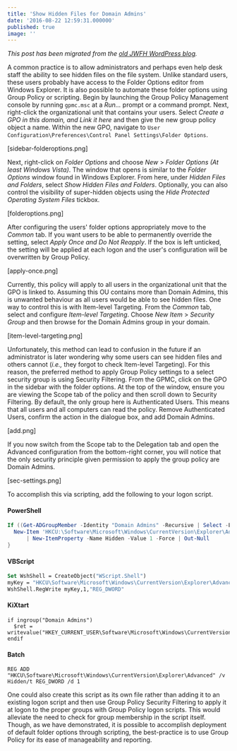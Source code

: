 ```yaml
---
title: 'Show Hidden Files for Domain Admins'
date: '2016-08-22 12:59:31.000000'
published: true
image: ''
---
```


_This post has been migrated from the [old JWFH WordPress blog](https://github.com/jwfh/homepage#about)._

A common practice is to allow administrators and perhaps even help desk staff the ability to see hidden files on the file system. Unlike standard users, these users probably have access to the Folder Options editor from Windows Explorer. It is also possible to automate these folder options using Group Policy or scripting. Begin by launching the Group Policy Management console by running `gpmc.msc` at a _Run..._ prompt or a command prompt. Next, right-click the organizational unit that contains your users. Select _Create a GPO in this domain, and Link it here_ and then give the new group policy object a name. Within the new GPO, navigate to `User Configuration\Preferences\Control Panel Settings\Folder Options`.

[sidebar-folderoptions.png]

Next, right-click on _Folder Options_ and choose _New_ > _Folder Options (At least Windows Vista)_. The window that opens is similar to the _Folder Options_ window found in Windows Explorer. From here, under _Hidden Files and Folders_, select _Show Hidden Files and Folders_. Optionally, you can also control the visibility of super-hidden objects using the _Hide Protected Operating System Files_ tickbox.

[folderoptions.png]

After configuring the users' folder options appropriately move to the _Common_ tab. If you want users to be able to permanently override the setting, select _Apply Once and Do Not Reapply_. If the box is left unticked, the setting will be applied at each logon and the user's configuration will be overwritten by Group Policy.

[apply-once.png]

Currently, this policy will apply to all users in the organizational unit that the GPO is linked to. Assuming this OU contains more than Domain Admins, this is unwanted behaviour as all users would be able to see hidden files. One way to control this is with Item-level Targeting. From the _Common_ tab, select and configure _Item-level Targeting_. Choose _New Item_ > _Security Group_ and then browse for the Domain Admins group in your domain.

[item-level-targeting.png]

Unfortunately, this method can lead to confusion in the future if an administrator is later wondering why some users can see hidden files and others cannot (_i.e.,_ they forgot to check Item-level Targeting). For this reason, the preferred method to apply Group Policy settings to a select security group is using Security Filtering. From the GPMC, click on the GPO in the sidebar with the folder options. At the top of the window, ensure you are viewing the Scope tab of the policy and then scroll down to Security Filtering. By default, the only group here is Authenticated Users. This means that all users and all computers can read the policy. Remove Authenticated Users, confirm the action in the dialogue box, and add Domain Admins.

[add.png]

If you now switch from the Scope tab to the Delegation tab and open the Advanced configuration from the bottom-right corner, you will notice that the only security principle given permission to apply the group policy are Domain Admins.

[sec-settings.png]

To accomplish this via scripting, add the following to your logon script.

#### PowerShell

```powershell
If ((Get-ADGroupMember -Identity "Domain Admins" -Recursive | Select -ExpandProperty Name) -contains $user) {
  New-Item 'HKCU:\Software\Microsoft\Windows\CurrentVersion\Explorer\Advanced' -Force  `
      | New-ItemProperty -Name Hidden -Value 1 -Force | Out-Null
}
```

#### VBScript

```vb
Set WshShell = CreateObject("WScript.Shell")
myKey = "HKCU\Software\Microsoft\Windows\CurrentVersion\Explorer\Advanced\Hidden"
WshShell.RegWrite myKey,1,"REG_DWORD"
```

#### KiXtart

```kix
if ingroup("Domain Admins")
  $ret = writevalue("HKEY_CURRENT_USER\Software\Microsoft\Windows\CurrentVersion\Explorer\Advanced","Hidden","1","REG_DWORD")
endif
```

#### Batch

```batch
REG ADD "HKCU\Software\Microsoft\Windows\CurrentVersion\Explorer\Advanced" /v Hidden/t REG_DWORD /d 1
```

One could also create this script as its own file rather than adding it to an existing logon script and then use Group Policy Security Filtering to apply it at logon to the proper groups with Group Policy logon scripts. This would alleviate the need to check for group membership in the script itself. Though, as we have demonstrated, it is possible to accomplish deployment of default folder options through scripting, the best-practice is to use Group Policy for its ease of manageability and reporting.
